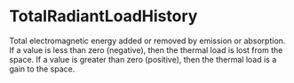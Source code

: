 TotalRadiantLoadHistory
=======================

Total electromagnetic energy added or removed by emission or absorption. If a value is less than zero (negative), then the thermal load is lost from the space. If a value is greater than zero (positive), then the thermal load is a gain to the space.

